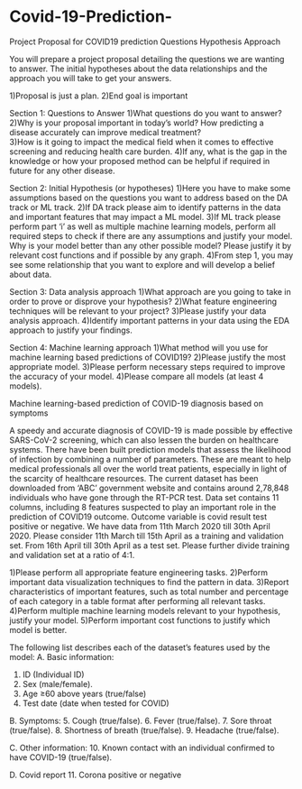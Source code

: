# Covid-19-Prediction-

Project Proposal for COVID19 prediction
Questions
Hypothesis
Approach

You will prepare a project proposal detailing the questions we are wanting to answer. The initial hypotheses about the data relationships and the approach you will take to get your answers.

1)Proposal is just a plan.
2)End goal is important

Section 1: Questions to Answer
1)What questions do you want to answer? 
2)Why is your proposal important in today’s world? How predicting a disease accurately can improve medical treatment?  
3)How is it going to impact the medical field when it comes to effective screening and reducing health care burden. 
4)If any, what is the gap in the knowledge or how your proposed method can be helpful if required in future for any other disease.

Section 2: Initial Hypothesis (or hypotheses)
1)Here you have to make some assumptions based on the questions you want to address based on the DA track or ML track. 
2)If DA track please aim to identify patterns in the data and important features that may impact a ML model.
3)If ML track please perform part ‘i’ as well as multiple machine learning models, perform all required steps to check if there are any assumptions and justify your model. Why is your model better than any other possible model? Please justify it by relevant cost functions and if possible by any graph.
4)From step 1, you may see some relationship that you want to explore and will develop a belief about data.


Section 3: Data analysis approach
1)What approach are you going to take in order to prove or disprove your hypothesis?
2)What feature engineering techniques will be relevant to your project?
3)Please justify your data analysis approach.
4)Identify important patterns in your data using the EDA approach to justify your findings.


Section 4: Machine learning approach
1)What method will you use for machine learning based predictions of COVID19?
2)Please justify the most appropriate model.
3)Please perform necessary steps required to improve the accuracy of your model.
4)Please compare all models (at least 4  models). 


Machine learning-based prediction of COVID-19 diagnosis based on symptoms

A speedy and accurate diagnosis of COVID-19 is made possible by effective SARS-CoV-2 screening, which can also lessen the burden on healthcare systems. There have been built prediction models that assess the likelihood of infection by combining a number of parameters. These are meant to help medical professionals all over the world treat patients, especially in light of the scarcity of healthcare resources. The current dataset has been downloaded from ‘ABC’ government website and contains around 2,78,848 individuals who have gone through the RT-PCR test. Data set contains 11 columns, including 8 features suspected to play an important role in the prediction of COVID19 outcome. Outcome variable is covid result test positive or negative. We have data from 11th March 2020 till 30th April 2020. Please consider 11th March till 15th April as a training and validation set. From 16th April till 30th April as a test set. Please further divide training and validation set at a ratio of 4:1.  

1)Please perform all appropriate feature engineering tasks. 
2)Perform important data visualization techniques to find the pattern in data.
3)Report characteristics of important features, such as total number and percentage of each category in a table format after performing all relevant tasks.
4)Perform multiple machine learning models relevant to your hypothesis, justify your model.
5)Perform important cost functions to justify which model is better. 

The following list describes each of the dataset’s features used by the model: 
A. Basic information: 
1. ID (Individual ID)
2. Sex (male/female). 
3. Age ≥60 above years (true/false) 
4. Test date (date when tested for COVID)

B. Symptoms: 
5. Cough (true/false).
6. Fever (true/false). 
7. Sore throat (true/false). 
8. Shortness of breath (true/false). 
9. Headache (true/false). 

C. Other information: 
10. Known contact with an individual confirmed to have COVID-19 (true/false).

D. Covid report
11. Corona positive or negative
